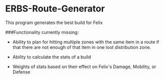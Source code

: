 # ERBS-Route-Generator
This program generates the best build for Felix

###Functionality currently missing: 

 - Ability to plan for hitting multiple zones with the same item in a route if that there are not enough of that item in one loot distribution zone.
 
 - Ability to calculate the stats of a build
 
 - Weights of stats based on their effect on Felix's Damage, Mobility, or Defense
